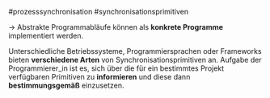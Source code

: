 #prozesssynchronisation 
#synchronisationsprimitiven

-> Abstrakte Programmabläufe können als **konkrete Programme** implementiert werden.

Unterschiedliche Betriebssysteme, Programmiersprachen oder Frameworks bieten **verschiedene Arten** von Synchronisationsprimitiven an. 
Aufgabe der Programmierer_in ist es, sich über die für ein bestimmtes Projekt verfügbaren Primitiven zu **informieren** und diese dann **bestimmungsgemäß** einzusetzen.

